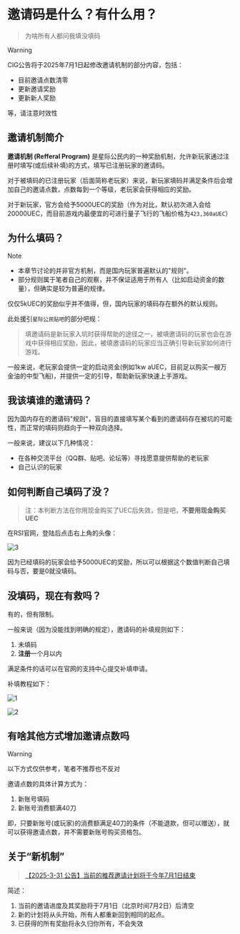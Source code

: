 # 邀请码是什么？有什么用？

> 为啥所有人都问我填没填码

> [!WARNING]
> ​CIG公告将于2025年7月1日起修改邀请机制的部分内容，包括：
> - 目前邀请点数清零
> - 更新邀请奖励
> - 更新新人奖励
> 
> ​等，请注意时效性

## 邀请机制简介

**邀请机制 (Refferal Program)** 是星际公民内的一种奖励机制，允许新玩家通过注册时填写(或后续补填)的方式，填写已注册玩家的邀请码。

对于被填码的已注册玩家（后面简称老玩家）来说，新玩家填码并满足条件后会增加自己的邀请点数，点数每到一个等级，老玩家会获得相应的奖励。

对于新玩家，官方会给予5000UEC的奖励（作为对比，默认初次进入会给20000UEC，而目前游戏内最便宜的可进行量子飞行的飞船价格为`423,360aUEC`）

## 为什么填码？

> [!NOTE]
> - 本章节讨论的并非官方机制，而是国内玩家普遍默认的"规则"。
> - 部分规则属于笔者自己的观察，并不保证适用于所有人（比如启动资金的数量），但确实是较为普遍的规律。

仅仅5kUEC的奖励似乎并不值得，但，国内玩家的填码存在额外的默认规则。

此处援引`星际公民贴吧`的部分吧规：
> 填邀请码是新玩家入坑时获得帮助的途径之一，被填邀请码的玩家也会在游戏中获得相应奖励，因此，被填邀请码的玩家应当正确引导新玩家如何进行游戏。

一般来说，老玩家会提供一定的启动资金(例如1kw aUEC，目前足以购买一艘万金油的中型飞船)，并提供一定的引导，帮助新玩家快速上手游戏。

## 我该填谁的邀请码？

因为国内存在的邀请码"规则"，盲目的直接填写某个看到的邀请码存在被坑的可能性，而正常的填码则趋向于一种双向选择。

一般来说，建议以下几种情况：
- 在各种交流平台（QQ群、贴吧、论坛等）寻找愿意提供帮助的老玩家
- 自己认识的玩家

## 如何判断自己填码了没？

> 注：本判断方法在你用现金购买了UEC后失效，但是吧，**不要用现金购买UEC**

在RSI官网，登陆后点击右上角的头像：

![3](https://pic1.imgdb.cn/item/67ef60f10ba3d5a1d7ecbb2f.png)

因为已经填码的玩家会给予5000UEC的奖励，所以可以根据这个数值判断自己填码与否，要是0就没填码。

## 没填码，现在有救吗？

有的，但有限制。

一般来说（因为没能找到明确的规定），邀请码的补填规则如下：
1. 未填码
2. **注册**一个月以内

满足条件的话可以在官网的支持中心提交补填申请。

补填教程如下：

![1](https://pic1.imgdb.cn/item/67eb87d30ba3d5a1d7e8f908.jpg)

![2](https://pic1.imgdb.cn/item/67eb87f40ba3d5a1d7e8f916.png)

## 有啥其他方式增加邀请点数吗

> [!WARNING]
> 以下方式仅供参考，笔者不推荐也不反对

邀请点数的具体计算方式为：
1. 新账号填码
2. 新账号消费额满40刀

即，只要新账号(或玩家)的消费额满足40刀的条件（不能退款，但可以赠送），就可以获得邀请点数，并不需要新账号购买资格包。

## 关于“新机制”

> [【2025-3-31 公告】当前的推荐邀请计划将于今年7月1日结束](https://tieba.baidu.com/p/9615642760)

简述：
1. 当前的邀请进度及其奖励将于7月1日（北京时间7月2日）后清空
2. 新的计划将从头开始，所有人都重新回到相同的起点。
3. 已获得的所有奖励将永久归你所有，不会失效
